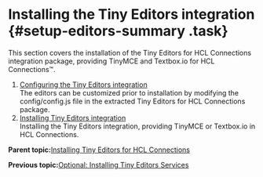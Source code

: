 # Installing the Tiny Editors integration {#setup-editors-summary .task}

This section covers the installation of the Tiny Editors for HCL Connections integration package, providing TinyMCE and Textbox.io for HCL Connections™.

1.  [Configuring the Tiny Editors integration](../../install/tiny_editors/t_01-setup_03-editors_01-configure_00-summary.md)  
The editors can be customized prior to installation by modifying the config/config.js file in the extracted Tiny Editors for HCL Connections package.
2.  [Installing Tiny Editors integration](../../install/tiny_editors/t_01-setup_03-editors_02-install_00-summary.md)  
Installing the Tiny Editors integration, providing TinyMCE or Textbox.io in HCL Connections.

**Parent topic:**[Installing Tiny Editors for HCL Connections](../../install/tiny_editors/t_01-setup_00-summary.md)

**Previous topic:**[Optional: Installing Tiny Editors Services](../../install/tiny_editors/t_01-setup_02-services_00-summary.md)

